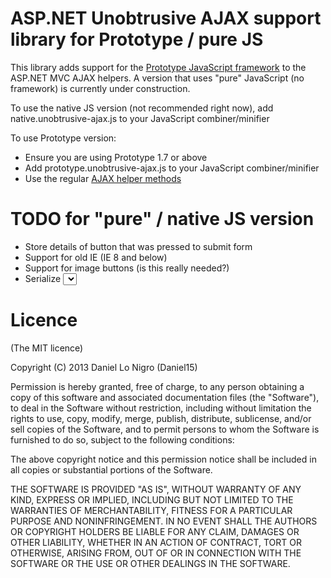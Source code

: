 ASP.NET Unobtrusive AJAX support library for Prototype / pure JS
================================================================

This library adds support for the [Prototype JavaScript framework](http://prototypejs.org/) to the
ASP.NET MVC AJAX helpers. A version that uses "pure" JavaScript (no framework) is currently under
construction.

To use the native JS version (not recommended right now), add native.unobtrusive-ajax.js to your
JavaScript combiner/minifier

To use Prototype version:

 - Ensure you are using Prototype 1.7 or above
 - Add prototype.unobtrusive-ajax.js to your JavaScript combiner/minifier
 - Use the regular [AJAX helper methods](http://msdn.microsoft.com/en-us/library/dd493139.aspx)
 

 
TODO for "pure" / native JS version
===================================
 - Store details of button that was pressed to submit form
 - Support for old IE (IE 8 and below)
 - Support for image buttons (is this really needed?)
 - Serialize <select>s when form is serialized

Licence
=======
(The MIT licence)

Copyright (C) 2013 Daniel Lo Nigro (Daniel15)

Permission is hereby granted, free of charge, to any person obtaining a copy of
this software and associated documentation files (the "Software"), to deal in
the Software without restriction, including without limitation the rights to
use, copy, modify, merge, publish, distribute, sublicense, and/or sell copies
of the Software, and to permit persons to whom the Software is furnished to do
so, subject to the following conditions:

The above copyright notice and this permission notice shall be included in all
copies or substantial portions of the Software.

THE SOFTWARE IS PROVIDED "AS IS", WITHOUT WARRANTY OF ANY KIND, EXPRESS OR
IMPLIED, INCLUDING BUT NOT LIMITED TO THE WARRANTIES OF MERCHANTABILITY,
FITNESS FOR A PARTICULAR PURPOSE AND NONINFRINGEMENT. IN NO EVENT SHALL THE
AUTHORS OR COPYRIGHT HOLDERS BE LIABLE FOR ANY CLAIM, DAMAGES OR OTHER
LIABILITY, WHETHER IN AN ACTION OF CONTRACT, TORT OR OTHERWISE, ARISING FROM,
OUT OF OR IN CONNECTION WITH THE SOFTWARE OR THE USE OR OTHER DEALINGS IN THE
SOFTWARE.
